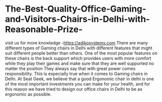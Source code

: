 # The-Best-Quality-Office-Gaming-and-Visitors-Chairs-in-Delhi-with-Reasonable-Prize-
visit us for more knowladge -https://adikosystems.com
There are many different types of Gaming chairs in Delhi with different features that might suit different people better than others. One of the most popular features on these chairs is the back support which provides users with more comfort while they play their games and make sure that they are well supported no matter the position They always say that with great power comes responsibility. This is especially true when it comes to Gaming chairs in Delhi. At Seat Geek, we believe that a good Ergonomic chair in delhi  is one of the most important investments you can make for your health, and for this reason we have tried to design our office chairs in Delhi to be as ergonomic as possible.
